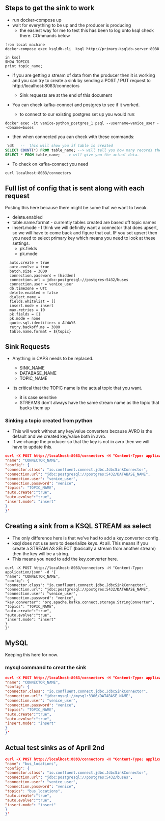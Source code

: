 ## Steps to get the sink to work

- run docker-compose up
- wait for everything to be up and the producer is producing
  - the easiest way for me to test this has been to log onto ksql check there. COmmands below

```
from local machine
docker-compose exec ksqldb-cli  ksql http://primary-ksqldb-server:8088

in ksql
SHOW TOPICS
print topic_name;
```

- if you are getting a stream of data from the producer then it is working and you can try to create a sink by sending a POST / PUT request to http://localhost:8083/connectors

  - Sink requests are at the end of this document

- You can check kafka-connect and postgres to see if it worked.
  - to connect to our existing postgres set up you would run:

```
docker exec -it venice-python_postgres_1 psql --username=venice_user --dbname=buses
```

- then when connected you can check with these commands:

```sql
 \dt   --  this will show you if table is created
SELECT COUNT(*) FROM table_name; --> will tell you how many records there are. If you run that every couple of seconds you'll see new records are being added
SELECT * FROM table_name;  --> will give you the actual data.
```

- To check on kafka-connect you need

```
curl localhost:8083/connectors
```

## Full list of config that is sent along with each request

Posting this here because there might be some that we want to tweak.

- delete.enabled
- table.name.format - currently tables created are based off topic names
- insert.mode - I think we will definitly want a connector that does upsert, so we will have to come back and figure that out. IF you set upsert then you need to select primary key which means you need to look at these settings.
  - pk.fields
  - pk.mode

```
  auto.create = true
  auto.evolve = true
  batch.size = 3000
  connection.password = [hidden]
  connection.url = jdbc:postgresql://postgres:5432/buses
  connection.user = venice_user
  db.timezone = UTC
  delete.enabled = false
  dialect.name =
  fields.whitelist = []
  insert.mode = insert
  max.retries = 10
  pk.fields = []
  pk.mode = none
  quote.sql.identifiers = ALWAYS
  retry.backoff.ms = 3000
  table.name.format = ${topic}
```

## Sink Requests

- Anything in CAPS needs to be replaced.

  - SINK_NAME
  - DATABASE_NAME
  - TOPIC_NAME

- Its critical that the TOPIC name is the actual topic that you want.
  - it is case sensitive
  - STREAMS don't always have the same stream name as the topic that backs them up

### Sinking a topic created from python

- This will work without any key/value converters because AVRO is the default and we created key/value both in avro.
- If we change the producer so that the key is not in avro then we will have to update this.

```json
curl -X POST http://localhost:8083/connectors -H "Content-Type: application/json" -d '{
"name": "CONNECTOR_NAME",
"config": {
"connector.class": "io.confluent.connect.jdbc.JdbcSinkConnector",
"connection.url": "jdbc:postgresql://postgres:5432/DATABASE_NAME",
"connection.user": "venice_user",
"connection.password": "venice",
"topics": "TOPIC_NAME",
"auto.create":"true",
"auto.evolve":"true",
"insert.mode": "insert"
}
}'
```

## Creating a sink from a KSQL STREAM as select

- The only difference here is that we've had to add a key.converter config.
- ksql does not use avro to deserialize keys. At all. This means if you create a STREAM AS SELECT (basically a stream from another stream) then the key will be a string.
- This means you need to add the key.converter here.

```
curl -X POST http://localhost:8083/connectors -H "Content-Type: application/json" -d '{
"name": "CONNECTOR_NAME",
"config": {
"connector.class": "io.confluent.connect.jdbc.JdbcSinkConnector",
"connection.url": "jdbc:postgresql://postgres:5432/DATABASE_NAME",
"connection.user": "venice_user",
"connection.password": "venice",
"key.converter": "org.apache.kafka.connect.storage.StringConverter",
"topics": "TOPIC_NAME",
"auto.create":"true",
"auto.evolve":"true",
"insert.mode": "insert"
}
}'
```

## MySQL

Keeping this here for now.

### mysql command to creat the sink

```json
curl -X POST http://localhost:8083/connectors -H "Content-Type: application/json" -d '{
"name": "CONNECTOR_NAME",
"config": {
"connector.class": "io.confluent.connect.jdbc.JdbcSinkConnector",
"connection.url": "jdbc:mysql://mysql:3306/DATABASE_NAME",
"connection.user": "venice_user",
"connection.password": "venice",
"topics": "TOPIC_NAME",
"auto.create":"true",
"auto.evolve":"true",
"insert.mode": "insert"
}
}'
```

## Actual test sinks as of April 2nd

```json
curl -X POST http://localhost:8083/connectors -H "Content-Type: application/json" -d '{
"name": "bus_locations",
"config": {
"connector.class": "io.confluent.connect.jdbc.JdbcSinkConnector",
"connection.url": "jdbc:postgresql://postgres:5432/buses",
"connection.user": "venice_user",
"connection.password": "venice",
"topics": "bus_locations",
"auto.create":"true",
"auto.evolve":"true",
"insert.mode": "insert"
}
}'
```
